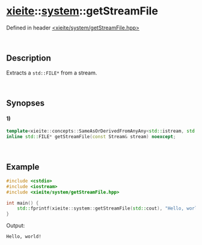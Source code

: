 # [xieite](../xieite.md)\:\:[system](../system.md)\:\:getStreamFile
Defined in header [<xieite/system/getStreamFile.hpp>](../../include/xieite/system/getStreamFile.hpp)

&nbsp;

## Description
Extracts a `std::FILE*` from a stream.

&nbsp;

## Synopses
#### 1)
```cpp
template<xieite::concepts::SameAsOrDerivedFromAnyAny<std::istream, std::ostream> Stream>
inline std::FILE* getStreamFile(const Stream& stream) noexcept;
```

&nbsp;

## Example
```cpp
#include <cstdio>
#include <iostream>
#include <xieite/system/getStreamFile.hpp>

int main() {
    std::fprintf(xieite::system::getStreamFile(std::cout), "Hello, world!\n");
}
```
Output:
```
Hello, world!
```
